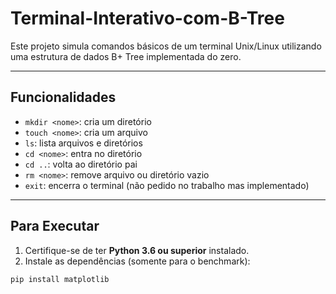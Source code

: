 # Terminal-Interativo-com-B-Tree

Este projeto simula comandos básicos de um terminal Unix/Linux utilizando uma estrutura de dados B+ Tree implementada do zero.

---

## Funcionalidades

- `mkdir <nome>`: cria um diretório
- `touch <nome>`: cria um arquivo
- `ls`: lista arquivos e diretórios
- `cd <nome>`: entra no diretório
- `cd ..`: volta ao diretório pai
- `rm <nome>`: remove arquivo ou diretório vazio
- `exit`: encerra o terminal (não pedido no trabalho mas implementado)

---

## Para Executar

1. Certifique-se de ter **Python 3.6 ou superior** instalado.
2. Instale as dependências (somente para o benchmark):

```bash
pip install matplotlib

